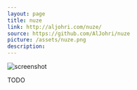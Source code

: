 ```yaml
---
layout: page
title: nuze
link: http://aljohri.com/nuze/
source: https://github.com/AlJohri/nuze
picture: /assets/nuze.png
description:
---
```


![screenshot]({{page.picture}})

TODO